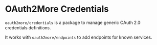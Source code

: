 # OAuth2More Credentials

`oauth2more/credentials` is a package to manage generic OAuth 2.0 credentials definitions.

It works with `oauth2more/endpoints` to add endpoints for known services.